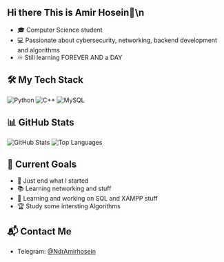 ## Hi there This is Amir Hosein👋\n
- 🎓 Computer Science student
- 💻 Passionate about cybersecurity, networking, backend development and algorithms
- ♾️ Still learning FOREVER AND a DAY

## 🛠️ My Tech Stack
![Python](https://img.shields.io/badge/-Python-05122A?style=flat&logo=python)
![C++](https://img.shields.io/badge/-C++-05122A?style=flat&logo=c%2B%2B)
![MySQL](https://img.shields.io/badge/-MySQL-05122A?style=flat&logo=mysql)


## 📊 GitHub Stats
![GitHub Stats](https://github-readme-stats.vercel.app/api?username=ndramirhosein&show_icons=true&theme=radical)
![Top Languages](https://github-readme-stats.vercel.app/api/top-langs/?username=ndramirhosein&layout=compact)


## 🎯 Current Goals
- 🔭 Just end what I started
- 📚 Learning networking and stuff
- 🌱 Learning and working on SQL and XAMPP stuff
- 🏆 Study some intersting Algorithms


## 📬 Contact Me
- Telegram: [@NdrAmirhosein](https://t.me/NdrAmirhosein)



<!--
**NdrAmirHosein/ndramirhosein** is a ✨ _special_ ✨ repository because its `README.md` (this file) appears on your GitHub profile.

Here are some ideas to get you started:

- 🔭 I’m currently working on ...
- 🌱 I’m currently learning ...
- 👯 I’m looking to collaborate on ...
- 🤔 I’m looking for help with ...
- 💬 Ask me about ...
- 📫 How to reach me: ...
- 😄 Pronouns: ...
- ⚡ Fun fact: ...
-->
